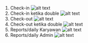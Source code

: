 1. Check-in ![alt text](https://github.com/rcslbaa/oi/blob/main/POST-Check%20in.png?raw=true)
2. Check-in ketika double ![alt text](https://github.com/rcslbaa/oi/blob/main/POST-Check%20in%20ketika%20double.png?raw=true)
3. Check-out ![alt text](https://github.com/rcslbaa/oi/blob/main/POST-Check%20out.png?raw=true)
4. Check-out ketika double ![alt text](https://github.com/rcslbaa/oi/blob/main/POST-Check%20out%20ketika%20double.png?raw=true)
5. Reports/daily Karyawan ![alt text](https://github.com/rcslbaa/oi/blob/main/GET-Karyawan.png?raw=true)
6. Reports/daily Admin ![alt text](https://github.com/rcslbaa/oi/blob/main/GET-Admin.png?raw=true)
